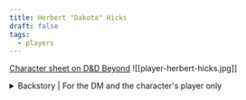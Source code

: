 ```yaml
---
title: Herbert "Dakota" Hicks
draft: false
tags:
  - players
---
```

[Character sheet on D&D Beyond](https://www.dndbeyond.com/characters/127981228)
![[player-herbert-hicks.jpg]]
<details>
	<summary>Backstory | For the DM and the character's player only</summary>
	<p>Dakota’s father, Thomas, served as a guard for House Velyra. After the War of the Houses, when the Sovereign Mercantile Council sentenced the house and all of its retainers to exile and the Judgment of Thalasson, Thomas was forced aboard Mercy's Wake. As a guard, Thomas didn’t make the cut for Azure Crest, the largest and most seaworthy vessel of House Velyra’s doomed convoy. But that was a stroke of luck: Mercy's Wake along with Golden Wave survived passage through the Seas of Chaos, whereas Azure Crest is presumed lost along with Lord Aric Velyra himself, nearly all of his blood relatives and his senior staff.</p>
	<p>In Whakatāne, Thomas was hired by Captain Elias Thorne, co-chair of the provisional council established by the survivors, to help keep order in the nascent colony. Later, he became one of Whakatāne’s first deputies under Sheriff Mariah Drayton. Thomas instilled a strong sense of right and wrong in young Dakota. He passed from an illness in 1862, but he lived long enough to see Dakota follow in his footsteps as a deputy sheriff.</p>
	<p>Dakota’s mother, Martha, was a lady’s maid for Lord Aric’s niece before the house’s exile. In Whakatāne, she took a job as a housekeeper and server at the newly built Settlers’ Rest Inn in Fairhaven. That’s where she met Thomas. He caught her eye while she was serving him a meal, and the rest is history. Dakota was born early in their marriage. Martha instilled in him a sense of caring for those less fortunate. She is still alive and living in Fairhaven.</p>
	<p>In the sheriff’s service, Dakota received his nickname from Mason Loomis, another deputy who was as close a friend as Herbert ever had. Mason claimed Dakota means “friend” in the highlands of Falora back in Meredosia. Dakota uses his nickname exclusively; he refuses to respond to his given name.</p>
	<p>Dakota was a good deputy sheriff—fair, restrained and effective. He knew it and so did Sheriff Drayton. So he was shocked to hear the People’s Council had voted to reassign him to Gendron’s Post, a brand new and still unincorporated settlement, where the council had no authority. Orders are orders, but these never sat right with Dakota. They felt political.</p>
	<p>Nevertheless, he said goodbye to Mason and made his way south.</p>
	<p>In Gendron’s Post, Dakota was restless. With no authority in an unincorporated settlement, there was precious little he could do to fill his days. Eventually Jane Gendron, the settlement’s founder, gave Dakota a job guarding the town well. Today, Dakota can usually be found leaning back in a chair with his feet kicked up on the aforementioned well, polishing his fathers old pistol, Tribunal.</p>
	<p>Recently, Dakota has found a new purpose watching after a young woman, Ella "El" Wilson Pascal, whose family was massacred.</p>
	<blockquote>Great men are forged in fire. It is the privilege of lesser men to light the flames.</blockquote>
</details>